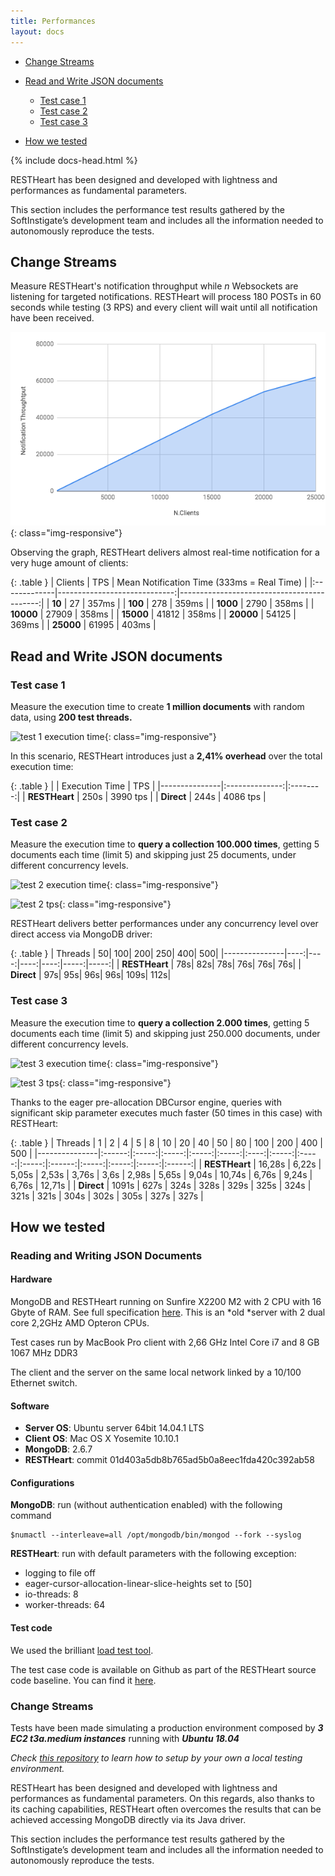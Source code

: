 ```yaml
---
title: Performances
layout: docs
---
```


<div markdown="1" class="d-none d-xl-block col-xl-2 order-last bd-toc">

* [Change Streams](#change-streams)

* [Read and Write JSON documents](#read-and-write-json-documents)
    * [Test case 1](#test-case-1)
    * [Test case 2](#test-case-2)
    * [Test case 3](#test-case-3)

* [How we tested](#how-we-tested)

</div>
<div markdown="1" class="col-12 col-md-9 col-xl-8 py-md-3 bd-content pt-0">

{% include docs-head.html %}

RESTHeart has been designed and developed with lightness and
performances as fundamental parameters.

This section includes the performance test results gathered by the
SoftInstigate’s development team and includes all the information needed
to autonomously reproduce the tests.

## Change Streams

Measure RESTHeart's notification throughput while _n_ Websockets are listening for targeted notifications.
RESTHeart will process 180 POSTs in 60 seconds while testing (3 RPS) and every client will wait until all notification have been received.


![change stream test](/images/perftest/change-stream-test.png){: class="img-responsive"}

Observing the graph, RESTHeart delivers almost real-time notification for a very huge amount of clients:

{: .table }
|  Clients     |              TPS             | Mean Notification Time (333ms = Real Time) |
|:-------------|-----------------------------:|-------------------------------------------:|
| **10**       |      27                      |             357ms                          |
| **100**      |      278                     |             359ms                          |
| **1000**     |      2790                    |             358ms                          |
| **10000**    |      27909                   |             358ms                          |
| **15000**    |      41812                   |             358ms                          |
| **20000**    |      54125                   |             369ms                          |
| **25000**    |      61995                   |             403ms                          |


## Read and Write JSON documents

### Test case 1

Measure the execution time to create **1 million documents** with random
data, using **200 test threads.**

![test 1 execution
time](https://restheart.org/images/perftest/test-1-et.png){: class="img-responsive"}

In this scenario, RESTHeart introduces just a **2,41% overhead** over
the total execution time:

{: .table }
|               | Execution Time |    TPS   |
|---------------|:--------------:|:--------:|
| **RESTHeart** |      250s      | 3990 tps |
| **Direct**    |      244s      | 4086 tps |

### Test case 2

Measure the execution time to **query a collection 100.000 times**,
getting 5 documents each time (limit 5) and skipping just 25 documents,
under different concurrency levels.

![test 2 execution
time](https://restheart.org/images/perftest/test-2-et.png){: class="img-responsive"}

![test 2 tps](https://restheart.org/images/perftest/test-2-tps.png){: class="img-responsive"}

RESTHeart delivers better performances under any concurrency level over
direct access via MongoDB driver:

{: .table }
| Threads       |   50|  100|  200|  250|   400|   500|
|---------------|----:|----:|----:|----:|-----:|-----:|
| **RESTHeart** |  78s|  82s|  78s|  76s|   76s|   76s|
| **Direct**    |  97s|  95s|  96s|  96s|  109s|  112s|

### Test case 3

Measure the execution time to **query a collection 2.000 times**,
getting 5 documents each time (limit 5) and skipping just 250.000
documents, under different concurrency levels.

![test 3 execution
time](https://restheart.org/images/perftest/test-3-et.png){: class="img-responsive"}

![test 3 tps](https://restheart.org/images/perftest/test-3-tps.png){: class="img-responsive"}

Thanks to the eager pre-allocation DBCursor engine, queries with
significant skip parameter executes much faster (50 times in this case)
with RESTHeart:

{: .table }
| Threads       |    1   |   2   |   4   |   5   |   8   |  10  |   20  |   40  |   50  |   80   |  100  |  200  |  400  |   500  |
|---------------|:------:|:-----:|:-----:|:-----:|:-----:|:----:|:-----:|:-----:|:-----:|:------:|:-----:|:-----:|:-----:|:------:|
| **RESTHeart** | 16,28s | 6,22s | 5,05s | 2,53s | 3,76s | 3,6s | 2,98s | 5,65s | 9,04s | 10,74s | 6,76s | 9,24s | 6,76s | 12,71s |
| **Direct**    |  1091s |  627s |  324s |  328s |  329s | 325s |  324s |  321s |  321s |  304s  |  302s |  305s |  327s |  327s  |

## How we tested

### Reading and Writing JSON Documents

#### Hardware

MongoDB and RESTHeart running on Sunfire X2200 M2 with 2 CPU with 16
Gbyte of RAM. See full
specification [here](https://docs.oracle.com/cd/E19121-01/sf.x2200m2/819-6597-12/Chap1.html).
This is an *old *server with 2 dual core 2,2GHz AMD Opteron CPUs.

Test cases run by MacBook Pro client with 2,66 GHz Intel Core i7 and 8
GB 1067 MHz DDR3

The client and the server on the same local network linked by a 10/100
Ethernet switch.

#### Software

-   **Server OS**: Ubuntu server 64bit 14.04.1 LTS
-   **Client OS**: Mac OS X Yosemite 10.10.1
-   **MongoDB**: 2.6.7
-   **RESTHeart**: commit 01d403a5db8b765ad5b0a8eec1fda420c392ab58

#### Configurations

**MongoDB**: run (without authentication enabled) with the following
command


```
$numactl --interleave=all /opt/mongodb/bin/mongod --fork --syslog
```

**RESTHeart**: run with default parameters with the following exception:

-   logging to file off
-   eager-cursor-allocation-linear-slice-heights set to \[50\]
-   io-threads: 8 
-   worker-threads: 64 

#### Test code

We used the brilliant [load test
tool](https://github.com/bazhenov/load-test-tool).

The test case code is available on Github as part of the RESTHeart source code baseline. You can find
it [here](https://github.com/SoftInstigate/restheart/tree/master/core/src/test/java/org/restheart/test/performance).

### Change Streams

Tests have been made simulating a production environment composed by ***3 EC2 t3a.medium instances*** running with ***Ubuntu 18.04***

_Check [this repository](https://github.com/SoftInstigate/restheart-perftest) to learn how to setup by your own a local testing environment._

RESTHeart has been designed and developed with lightness and
performances as fundamental parameters. On this regards, also thanks to
its caching capabilities, RESTHeart often overcomes the results that can
be achieved accessing MongoDB directly via its Java driver.

This section includes the performance test results gathered by the
SoftInstigate’s development team and includes all the information needed
to autonomously reproduce the tests.
